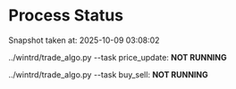 # Process Status

Snapshot taken at: 2025-10-09 03:08:02

../wintrd/trade_algo.py --task price_update: **NOT RUNNING**

../wintrd/trade_algo.py --task buy_sell: **NOT RUNNING**


